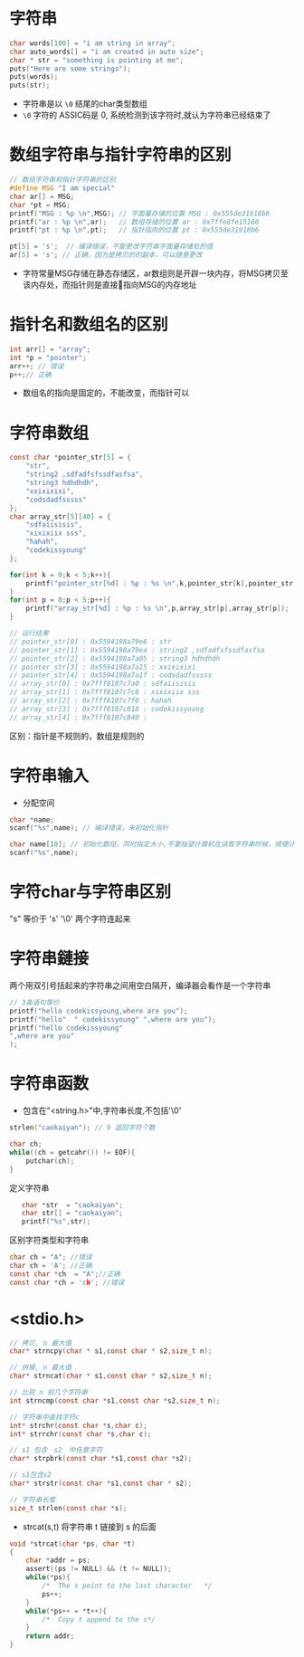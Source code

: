 # 字符串
```c
char words[100] = "i am string in array";
char auto_words[] = "i am created in auto size";
char * str = "something is pointing at me";
puts("Here are some strings");
puts(words);
puts(str);
```
- 字符串是以 `\0` 结尾的char类型数组
- `\0` 字符的 ASSIC码是 0, 系统检测到该字符时,就认为字符串已经结束了

# 数组字符串与指针字符串的区别
```c
// 数组字符串和指针字符串的区别
#define MSG "I am special"
char ar[] = MSG;
char *pt = MSG;
printf("MSG : %p \n",MSG); // 字面量存储的位置 MSG : 0x555de31918b6
printf("ar : %p \n",ar);   // 数组存储的位置 ar : 0x7ffe8fe15160
printf("pt : %p \n",pt);   // 指针指向的位置 pt : 0x555de31918b6

pt[5] = 's';  // 编译错误，不能更改字符串字面量存储处的值
ar[5] = 's'; // 正确，因为是拷贝的的副本，可以随意更改
```
- 字符常量MSG存储在静态存储区，ar数组则是开辟一块内存，将MSG拷贝至该内存处，而指针则是直接指向MSG的内存地址

# 指针名和数组名的区别
```c
int arr[] = "array";
int *p = "pointer";
arr++; // 错误
p++;// 正确
```
- 数组名的指向是固定的，不能改变，而指针可以


# 字符串数组
```c
const char *pointer_str[5] = {
    "str",
    "string2 ,sdfadfsfssdfasfsa",
    "string3 hdhdhdh",
    "xxixixixi",
    "codsdadfsssss"
};
char array_str[5][40] = {
    "sdfaiisisis",
    "xixixiix sss",
    "hahah",
    "codekissyoung"
};

for(int k = 0;k < 5;k++){
    printf("pointer_str[%d] : %p : %s \n",k,pointer_str[k],pointer_str[k]);
}
for(int p = 0;p < 5;p++){
    printf("array_str[%d] : %p : %s \n",p,array_str[p],array_str[p]);
}

// 运行结果
// pointer_str[0] : 0x5594198a79e6 : str
// pointer_str[1] : 0x5594198a79ea : string2 ,sdfadfsfssdfasfsa
// pointer_str[2] : 0x5594198a7a05 : string3 hdhdhdh
// pointer_str[3] : 0x5594198a7a15 : xxixixixi
// pointer_str[4] : 0x5594198a7a1f : codsdadfsssss
// array_str[0] : 0x7fff8107c7a0 : sdfaiisisis
// array_str[1] : 0x7fff8107c7c8 : xixixiix sss
// array_str[2] : 0x7fff8107c7f0 : hahah
// array_str[3] : 0x7fff8107c818 : codekissyoung
// array_str[4] : 0x7fff8107c840 :  


```
区别：指针是不规则的，数组是规则的

# 字符串输入
- 分配空间
```c
char *name;
scanf("%s",name); // 编译错误，未初始化指针
```

```c
char name[18]; // 初始化数组，同时指定大小,不要指望计算机在读取字符串时候，顺便计算字符串的大小; 然后分配空间，应该是先分配好空间，然后将输入的字符串拷贝到该空间
scanf("%s",name);
```


# 字符char与字符串区别
"s" 等价于 's' '\\0' 两个字符连起来

# 字符串鏈接
两个用双引号括起来的字符串之间用空白隔开，编译器会看作是一个字符串
```c
// 3条语句等价
printf("hello codekissyoung,where are you");
printf("hello"  " codekissyoung" ",where are you");
printf("hello codekissyoung"
",where are you"
);
```



# 字符串函数
- 包含在"<string.h>"中,字符串长度,不包括'\0'
```c
strlen("caokaiyan"); // 9 返回字符个数
```
```c
char ch;
while((ch = getcahr()) != EOF){
    putchar(ch);
}
```

定义字符串
```c
   char *str  = "caokaiyan";
   char str[] = "caokaiyan";
   printf("%s",str);
```
区别字符类型和字符串
```c
char ch = "A"; //错误
char ch = 'A'; //正确
const char *ch  = "A";//正确
const char *ch = 'ch'; //错误
```



# <stdio.h>
```c
// 拷贝, n 最大值
char* strncpy(char * s1,const char * s2,size_t n);

// 拼接, n 最大值
char* strncat(char * s1,const char * s2,size_t n);

// 比较 n 前几个字符串
int strncmp(const char *s1,const char *s2,size_t n);

// 字符串中查找字符c
int* strchr(const char *s,char c);
int* strrchr(const char *s,char c);

// s1 包含　s2　中任意字符
char* strpbrk(const char *s1,const char *s2);

// s1包含s2
char* strstr(const char *s1,const char * s2);

// 字符串长度
size_t strlen(const char *s);
```

- strcat(s,t) 将字符串 t 链接到 s 的后面
```c
void *strcat(char *ps, char *t)
{
    char *addr = ps;
    assert((ps != NULL) && (t != NULL));
    while(*ps){  
        /*  The s point to the last character   */
        ps++;
    }
    while(*ps++ = *t++){ 
        /*  Copy t append to the s*/
    }
    return addr;
}
```
